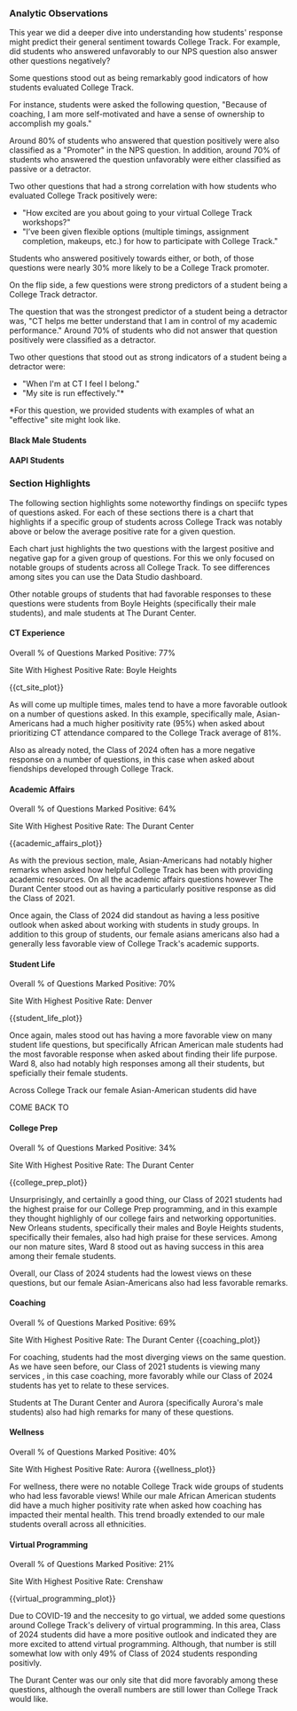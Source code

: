 ### Analytic Observations
This year we did a deeper dive into understanding how students' response might predict their general sentiment towards College Track. For example, did students who answered unfavorably to our NPS question also answer other questions negatively? 


Some questions stood out as being remarkably good indicators of how students evaluated College Track. 

For instance, students were asked the following question, "Because of coaching, I am more self-motivated and have a sense of ownership to accomplish my goals." 

Around 80% of students who answered that question positively were also classified as a "Promoter" in the NPS question.  In addition, around 70% of students who answered the question unfavorably were either classified as passive or a detractor.

Two other questions that had a strong correlation with how students who evaluated College Track positively were:
- "How excited are you about going to your virtual College Track workshops?"
- "I’ve been given flexible options (multiple timings, assignment completion, makeups, etc.) for how to participate with College Track."

Students who answered positively towards either, or both, of those questions were nearly 30% more likely to be a College Track promoter. 

On the flip side, a few questions were strong predictors of a student being a College Track detractor.

The question that was the strongest predictor of a student being a detractor was, "CT helps me better understand that I am in control of my academic performance." Around 70% of students who did not answer that question positively were classified as a detractor. 

Two other questions that stood out as strong indicators of a student being a detractor were:

-  "When I'm at CT I feel I belong."
- "My site is run effectively."* 

*For this question, we provided students with examples of what an "effective" site might look like.

#### Black Male Students

#### AAPI Students

### Section Highlights
The following section highlights some noteworthy findings on speciifc types of questions asked. For each of these sections there is a chart that highlights if a specific group of students across College Track was notably above or below the average positive rate for a given question. 

Each chart just highlights the two questions with the largest positive and negative gap for a given group of questions. For this we only focused on notable groups of students across all College Track. To see differences among sites you can use the Data Studio dashboard. 

Other notable groups of students that had favorable responses to these questions were students from Boyle Heights (specifically their male students), and male students at The Durant Center. 


#### CT Experience
Overall % of Questions Marked Positive: 77%

Site With Highest Positive Rate: Boyle Heights

{{ct_site_plot}}

As will come up multiple times, males tend to have a more favorable outlook on a number of questions asked. In this example, specifically male, Asian-Americans had a much higher positivity rate (95%) when asked about prioritizing CT attendance compared to the College Track average of 81%. 

Also as already noted, the Class of 2024 often has a more negative response on a number of questions, in this case when asked about fiendships developed through College Track. 



#### Academic Affairs
Overall % of Questions Marked Positive: 64%

Site With Highest Positive Rate: The Durant Center

{{academic_affairs_plot}}

As with the previous section, male, Asian-Americans had notably higher remarks when asked how helpful College Track has been with providing academic resources. On all the academic affairs questions however The Durant Center stood out as having a particularly positive response as did the Class of 2021. 

Once again, the Class of 2024 did standout as having a less positive outlook when asked about working with students in study groups. In addition to this group of students, our female asians americans also had a generally less favorable view of College Track's academic supports. 

#### Student Life
Overall % of Questions Marked Positive: 70%

Site With Highest Positive Rate: Denver

{{student_life_plot}}

Once again, males stood out has having a more favorable view on many student life questions, but specifically African American male students had the most favorable response when asked about finding their life purpose. Ward 8, also had notably high responses among all their students, but speficially their female students. 

Across College Track our female Asian-American students did have 

COME BACK TO

#### College Prep
Overall % of Questions Marked Positive: 34%

Site With Highest Positive Rate: The Durant Center

{{college_prep_plot}}

Unsurprisingly, and certainlly a good thing, our Class of 2021 students had the highest praise for our College Prep programming, and in this example they thought highlighly of our college fairs and networking opportunities. New Orleans students, specifically their males and Boyle Heights students, specifically their females, also had high praise for these services. Among our non mature sites, Ward 8 stood out as having success in this area among their female students. 

Overall, our Class of 2024 students had the lowest views on these questions, but our female Asian-Americans also had less favorable remarks. 


#### Coaching 
Overall % of Questions Marked Positive: 69%

Site With Highest Positive Rate: The Durant Center
{{coaching_plot}}

For coaching, students had the most diverging views on the same question. As we have seen before, our Class of 2021 students is viewing many services , in this case coaching, more favorably while our Class of 2024 students has yet to relate to these services. 

Students at The Durant Center and Aurora (specifically Aurora's male students) also had high remarks for many of these questions. 



#### Wellness

Overall % of Questions Marked Positive: 40%

Site With Highest Positive Rate: Aurora
{{wellness_plot}}

For wellness, there were no notable College Track wide groups of students who had less favorable views! While our male African American students did have a much higher positivity rate when asked how coaching has impacted their mental health. This trend broadly extended to our male students overall across all ethnicities. 





#### Virtual Programming

Overall % of Questions Marked Positive: 21%

Site With Highest Positive Rate: Crenshaw

{{virtual_programming_plot}}

Due to COVID-19 and the neccesity to go virtual, we added some questions around College Track's delivery of virtual programming. In this area, Class of 2024 students did have a more positive outlook and indicated they are more excited to attend virtual programming. Although, that number is still somewhat low with only 49% of Class of 2024 students responding positivly. 

The Durant Center was our only site that did more favorably among these questions, although the overall numbers are still lower than College Track would like. 

